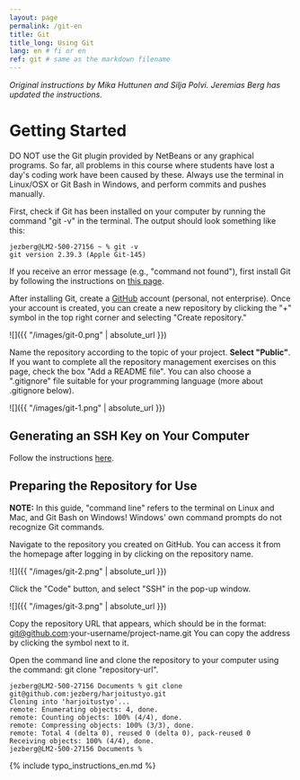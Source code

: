 ```yaml
---
layout: page
permalink: /git-en
title: Git 
title_long: Using Git 
lang: en # fi or en
ref: git # same as the markdown filename
---
```

_Original instructions by Mika Huttunen and Silja Polvi. Jeremias Berg has updated the instructions._

# Getting Started
DO NOT use the Git plugin provided by NetBeans or any graphical programs. So far, all problems in this course where students have lost a day's coding work have been caused by these. Always use the terminal in Linux/OSX or Git Bash in Windows, and perform commits and pushes manually.

First, check if Git has been installed on your computer by running the command "git -v" in the terminal. The output should look something like this:
```  
jezberg@LM2-500-27156 ~ % git -v 
git version 2.39.3 (Apple Git-145)
```
If you receive an error message (e.g., "command not found"), first install Git by following the instructions on [this page](https://git-scm.com/book/en/v2/Getting-Started-Installing-Git).

After installing Git, create a [GitHub](https://github.com/) account (personal, not enterprise).
Once your account is created, you can create a new repository by clicking the "+" symbol in the top right corner and selecting "Create repository."

![]({{ "/images/git-0.png" | absolute_url }})

Name the repository according to the topic of your project. **Select "Public"**.
If you want to complete all the repository management exercises on this page, check the box "Add a README file".
You can also choose a ".gitignore" file suitable for your programming language (more about .gitignore below).

![]({{ "/images/git-1.png" | absolute_url }})

## Generating an SSH Key on Your Computer
Follow the instructions [here](https://docs.github.com/en/authentication/connecting-to-github-with-ssh).

## Preparing the Repository for Use
**NOTE:** In this guide, "command line" refers to the terminal on Linux and Mac, and Git Bash on Windows! Windows' own command prompts do not recognize Git commands.

Navigate to the repository you created on GitHub. You can access it from the homepage after logging in by clicking on the repository name.

![]({{ "/images/git-2.png" | absolute_url }})

Click the "Code" button, and select "SSH" in the pop-up window.

![]({{ "/images/git-3.png" | absolute_url }})

Copy the repository URL that appears, which should be in the format:
git@github.com:your-username/project-name.git
You can copy the address by clicking the symbol next to it.

Open the command line and clone the repository to your computer using the command: git clone "repository-url".
```
jezberg@LM2-500-27156 Documents % git clone git@github.com:jezberg/harjoitustyo.git
Cloning into 'harjoitustyo'...
remote: Enumerating objects: 4, done.
remote: Counting objects: 100% (4/4), done.
remote: Compressing objects: 100% (3/3), done.
remote: Total 4 (delta 0), reused 0 (delta 0), pack-reused 0
Receiving objects: 100% (4/4), done.
jezberg@LM2-500-27156 Documents % 
```





{% include typo_instructions_en.md %}
